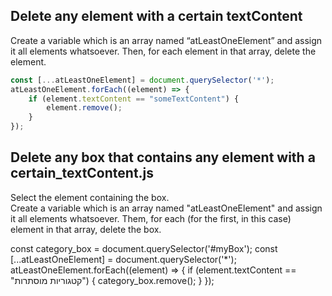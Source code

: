 ## Delete any element with a certain textContent

Create a variable which is an array named “atLeastOneElement” and assign it all elements whatsoever. Then, for each element in that array, delete the element.

```javascript
const [...atLeastOneElement] = document.querySelector('*');
atLeastOneElement.forEach((element) => {
    if (element.textContent == "someTextContent") {
        element.remove();
    }
});
```

## Delete any box that contains any element with a certain_textContent.js

Select the element containing the box.<br>
Create a variable which is an array named "atLeastOneElement" and assign it all elements whatsoever. Them, for each (for the first, in this case) element in that array, delete the box.

const category_box = document.querySelector('#myBox');
const [...atLeastOneElement] = document.querySelector('*');
atLeastOneElement.forEach((element) => {
    if (element.textContent == "קטגוריות מוסתרות") {
        category_box.remove();
    }
});
